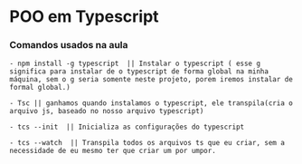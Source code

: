 # POO em Typescript

### Comandos usados na aula
    - npm install -g typescript  || Instalar o typescript ( esse g significa para instalar de o typescript de forma global na minha máquina, sem o g seria somente neste projeto, porem iremos instalar de formal global.)

    - Tsc || ganhamos quando instalamos o typescript, ele transpila(cria o arquivo js, baseado no nosso arquivo typescript)

    - tcs --init  || Inicializa as configurações do typescript
 
    - tcs --watch  || Transpila todos os arquivos ts que eu criar, sem a necessidade de eu mesmo ter que criar um por umpor.

    